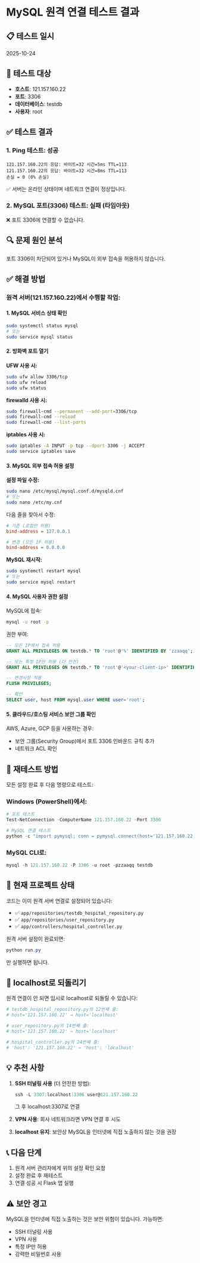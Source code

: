 # MySQL 원격 연결 테스트 결과

## 📋 테스트 일시
2025-10-24

## 🎯 테스트 대상
- **호스트**: 121.157.160.22
- **포트**: 3306
- **데이터베이스**: testdb
- **사용자**: root

## ✅ 테스트 결과

### 1. Ping 테스트: **성공**
```
121.157.160.22의 응답: 바이트=32 시간=5ms TTL=113
121.157.160.22의 응답: 바이트=32 시간=8ms TTL=113
손실 = 0 (0% 손실)
```
✅ 서버는 온라인 상태이며 네트워크 연결이 정상입니다.

### 2. MySQL 포트(3306) 테스트: **실패 (타임아웃)**
❌ 포트 3306에 연결할 수 없습니다.

## 🔍 문제 원인 분석

포트 3306이 차단되어 있거나 MySQL이 외부 접속을 허용하지 않습니다.

## ✅ 해결 방법

### 원격 서버(121.157.160.22)에서 수행할 작업:

#### 1. MySQL 서비스 상태 확인
```bash
sudo systemctl status mysql
# 또는
sudo service mysql status
```

#### 2. 방화벽 포트 열기

**UFW 사용 시:**
```bash
sudo ufw allow 3306/tcp
sudo ufw reload
sudo ufw status
```

**firewalld 사용 시:**
```bash
sudo firewall-cmd --permanent --add-port=3306/tcp
sudo firewall-cmd --reload
sudo firewall-cmd --list-ports
```

**iptables 사용 시:**
```bash
sudo iptables -A INPUT -p tcp --dport 3306 -j ACCEPT
sudo service iptables save
```

#### 3. MySQL 외부 접속 허용 설정

**설정 파일 수정:**
```bash
sudo nano /etc/mysql/mysql.conf.d/mysqld.cnf
# 또는
sudo nano /etc/my.cnf
```

다음 줄을 찾아서 수정:
```ini
# 기존 (로컬만 허용)
bind-address = 127.0.0.1

# 변경 (모든 IP 허용)
bind-address = 0.0.0.0
```

**MySQL 재시작:**
```bash
sudo systemctl restart mysql
# 또는
sudo service mysql restart
```

#### 4. MySQL 사용자 권한 설정

MySQL에 접속:
```bash
mysql -u root -p
```

권한 부여:
```sql
-- 모든 IP에서 접속 허용
GRANT ALL PRIVILEGES ON testdb.* TO 'root'@'%' IDENTIFIED BY 'zzaaqq';

-- 또는 특정 IP만 허용 (더 안전)
GRANT ALL PRIVILEGES ON testdb.* TO 'root'@'<your-client-ip>' IDENTIFIED BY 'zzaaqq';

-- 변경사항 적용
FLUSH PRIVILEGES;

-- 확인
SELECT user, host FROM mysql.user WHERE user='root';
```

#### 5. 클라우드/호스팅 서비스 보안 그룹 확인

AWS, Azure, GCP 등을 사용하는 경우:
- 보안 그룹(Security Group)에서 포트 3306 인바운드 규칙 추가
- 네트워크 ACL 확인

## 🧪 재테스트 방법

모든 설정 완료 후 다음 명령으로 테스트:

### Windows (PowerShell)에서:
```powershell
# 포트 테스트
Test-NetConnection -ComputerName 121.157.160.22 -Port 3306

# MySQL 연결 테스트
python -c "import pymysql; conn = pymysql.connect(host='121.157.160.22', port=3306, user='root', password='zzaaqq', database='testdb'); print('연결 성공!'); conn.close()"
```

### MySQL CLI로:
```powershell
mysql -h 121.157.160.22 -P 3306 -u root -pzzaaqq testdb
```

## 📝 현재 프로젝트 상태

코드는 이미 원격 서버 연결로 설정되어 있습니다:
- ✅ `app/repositories/testdb_hospital_repository.py`
- ✅ `app/repositories/user_repository.py`
- ✅ `app/controllers/hospital_controller.py`

원격 서버 설정이 완료되면:
```powershell
python run.py
```
만 실행하면 됩니다.

## 🔄 localhost로 되돌리기

원격 연결이 안 되면 임시로 localhost로 되돌릴 수 있습니다:

```powershell
# testdb_hospital_repository.py의 12번째 줄:
# host='121.157.160.22' → host='localhost'

# user_repository.py의 14번째 줄:
# host='121.157.160.22' → host='localhost'

# hospital_controller.py의 24번째 줄:
# 'host': '121.157.160.22' → 'host': 'localhost'
```

## 💡 추천 사항

1. **SSH 터널링 사용** (더 안전한 방법):
   ```powershell
   ssh -L 3307:localhost:3306 user@121.157.160.22
   ```
   그 후 localhost:3307로 연결

2. **VPN 사용**: 회사 네트워크라면 VPN 연결 후 시도

3. **localhost 유지**: 보안상 MySQL을 인터넷에 직접 노출하지 않는 것을 권장

## 📞 다음 단계

1. 원격 서버 관리자에게 위의 설정 확인 요청
2. 설정 완료 후 재테스트
3. 연결 성공 시 Flask 앱 실행

## ⚠️ 보안 경고

MySQL을 인터넷에 직접 노출하는 것은 보안 위험이 있습니다.
가능하면:
- SSH 터널링 사용
- VPN 사용
- 특정 IP만 허용
- 강력한 비밀번호 사용
